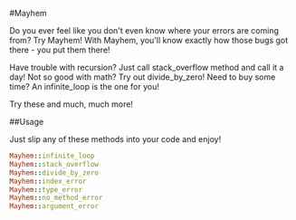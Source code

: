 #Mayhem

Do you ever feel like you don't even know where your errors are coming from? Try Mayhem! With Mayhem, you'll know exactly how those bugs got there - you put them there!

Have trouble with recursion? Just call stack_overflow method and call it a day!
Not so good with math? Try out divide_by_zero!
Need to buy some time? An infinite_loop is the one for you!

Try these and much, much more!

##Usage

Just slip any of these methods into your code and enjoy!
```ruby
Mayhem::infinite_loop
Mayhem::stack_overflow
Mayhem::divide_by_zero
Mayhem::index_error
Mayhem::type_error
Mayhem::no_method_error
Mayhem::argument_error
```
